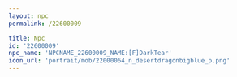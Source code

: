 ```yaml
---
layout: npc
permalink: /22600009

title: Npc
id: '22600009'
npc_name: 'NPCNAME_22600009_NAME:[F]DarkTear'
icon_url: 'portrait/mob/22000064_n_desertdragonbigblue_p.png'
---
```

